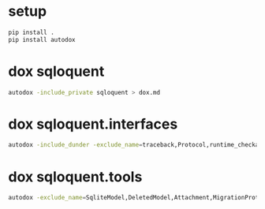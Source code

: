 # setup

```bash
pip install .
pip install autodox
```

# dox sqloquent

```bash
autodox -include_private sqloquent > dox.md
```

# dox sqloquent.interfaces

```bash
autodox -include_dunder -exclude_name=traceback,Protocol,runtime_checkable,annotations,Any,Callable,Generator,Iterable,Optional,Type,Union sqloquent.interfaces > interfaces.md
```

# dox sqloquent.tools

```bash
autodox -exclude_name=SqliteModel,DeletedModel,Attachment,MigrationProtocol,ModelProtocol,Migration,Table,datetime,module,NoneType,UnionType,tert,vert,tressa,isdir,isfile,get_args,listdir,environ,argv,Any,Type sqloquent.tools > tools.md
```
